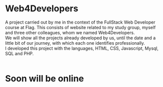 # Web4Developers

A project carried out by me in the context of the FullStack Web Developer course at Flag.
This consists of website related to my study group, myself and three other colleagues, whom we named
Web4Developers. <br>
We will show all the projects already developed by us, until the
date and a little bit of our journey, with which each one identifies professionally. <br>
I developed this project with the languages, HTML, CSS, Javascript, Mysql, SQL and PHP.
<br><br>
<h1>Soon will be online</h1>
